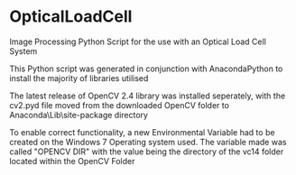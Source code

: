 # OpticalLoadCell
Image Processing Python Script for the use with an Optical Load Cell System

This Python script was generated in conjunction with AnacondaPython to install the majority of libraries utilised

The latest release of OpenCV 2.4 library was installed seperately, with the cv2.pyd file moved from the downloaded OpenCV folder to Anaconda\Lib\site-package directory

To enable correct functionality, a new Environmental Variable had to be created on the Windows 7 Operating system used.
The variable made was called "OPENCV DIR" with the value being the directory of the vc14 folder located within the OpenCV Folder
